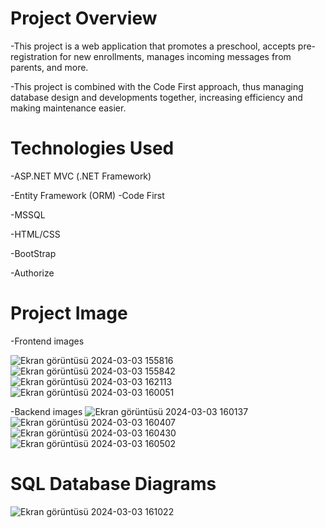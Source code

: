 # Project Overview
 -This project is a web application that promotes a preschool, accepts pre-registration for new enrollments, manages incoming messages from parents, and more.

-This project is combined with the Code First approach, thus managing database design and developments together, increasing efficiency and making maintenance easier.

# Technologies Used
-ASP.NET MVC (.NET Framework)

-Entity Framework (ORM) -Code First

-MSSQL

-HTML/CSS

-BootStrap

-Authorize

# Project Image
-Frontend images

![Ekran görüntüsü 2024-03-03 155816](https://github.com/SafakSahinn/KidKinder/assets/123293425/5a2a5f88-fe9e-4f49-8d7e-23a895930ecc)
![Ekran görüntüsü 2024-03-03 155842](https://github.com/SafakSahinn/KidKinder/assets/123293425/2040e6a5-e782-44f2-900a-c63e75ad1aef)
![Ekran görüntüsü 2024-03-03 162113](https://github.com/SafakSahinn/KidKinder/assets/123293425/1ec85b58-1047-40ec-a43b-b659fbd15ed3)
![Ekran görüntüsü 2024-03-03 160051](https://github.com/SafakSahinn/KidKinder/assets/123293425/151fc92d-dd17-4c4b-a8a4-2a29650f53e4)

-Backend images
![Ekran görüntüsü 2024-03-03 160137](https://github.com/SafakSahinn/KidKinder/assets/123293425/e4064679-f30d-4eed-9a75-63726d4e7445)
![Ekran görüntüsü 2024-03-03 160407](https://github.com/SafakSahinn/KidKinder/assets/123293425/4a2ea327-362a-4499-8003-fd4f821436fa)
![Ekran görüntüsü 2024-03-03 160430](https://github.com/SafakSahinn/KidKinder/assets/123293425/0d8a0d84-0bc5-4967-984a-84c133c30047)
![Ekran görüntüsü 2024-03-03 160502](https://github.com/SafakSahinn/KidKinder/assets/123293425/73448412-20e1-4317-86bc-77d2072c930d)

# SQL Database Diagrams
![Ekran görüntüsü 2024-03-03 161022](https://github.com/SafakSahinn/KidKinder/assets/123293425/72b76edf-2c38-4225-b6d2-ab081b235909)
